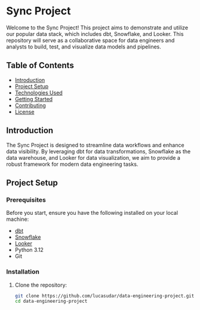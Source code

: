 # Sync Project

Welcome to the Sync Project! This project aims to demonstrate and utilize our popular data stack, which includes dbt, Snowflake, and Looker. This repository will serve as a collaborative space for data engineers and analysts to build, test, and visualize data models and pipelines.

## Table of Contents

- [Introduction](#introduction)
- [Project Setup](#project-setup)
- [Technologies Used](#technologies-used)
- [Getting Started](#getting-started)
- [Contributing](#contributing)
- [License](#license)

## Introduction

The Sync Project is designed to streamline data workflows and enhance data visibility. By leveraging dbt for data transformations, Snowflake as the data warehouse, and Looker for data visualization, we aim to provide a robust framework for modern data engineering tasks.

## Project Setup

### Prerequisites

Before you start, ensure you have the following installed on your local machine:

- [dbt](https://www.getdbt.com/)
- [Snowflake](https://www.snowflake.com/)
- [Looker](https://looker.com/)
- Python 3.12
- Git

### Installation

1. Clone the repository:
   ```bash
   git clone https://github.com/lucasudar/data-engineering-project.git
   cd data-engineering-project
